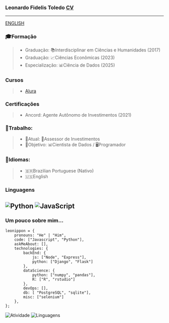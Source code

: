 ### Leonardo Fidelis Toledo [CV](https://leonippon.github.io)
---
[ENGLISH](https://github.com/leonippon/leonardo-fidelis-toledo/README.en.md)

### 🎓Formação
> - Graduação: 📚Interdisciplinar em Ciências e Humanidades (2017)
> - Graduação: 📈Ciências Econômicas (2023)
> - Especialização: 📊Ciência de Dados (2025)

### Cursos
> - [Alura](https://github.com/leonippon/leonippon/blob/main/ALURA.md)

### Certificações
> - Ancord: Agente Autônomo de Investimentos (2021)

### 💼Trabalho:
> - 💼Atual: 📝Assessor de Investimentos
> - 🚀Objetivo: 📊Cientista de Dados / 🖥️Programador

### 📖Idiomas:
> - 🇧🇷Brazilian Portuguese (Nativo)
> - 🇺🇸English

### Linguagens
![Python](https://img.shields.io/badge/Python-FFD43B?style=for-the-badge&logo=python&logoColor=blue)
![JavaScript](https://img.shields.io/badge/JavaScript-323330?style=for-the-badge&logo=javascript&logoColor=F7DF1E)
---

### Um pouco sobre mim...
```
leonippon = {
    pronouns: "He" | "Him",
    code: ["Javascript", "Python"],
    askMeAbout: [],
    technologies: {
        backEnd: {
            js: ["Node", "Express"],
            python: ["Django", "Flask"]
        },
        dataScience: {
            python: ["numpy", "pandas"],
            R: ["R", "rstudio"]
        },
        devOps: [],
        db: [ "PostgreSQL", "sqlite"],
        misc: ["selenium"]
    },
};
```
![Atividade](https://github-readme-stats.vercel.app/api?username=leonippon&show_icons=true&theme=transparent&include_all_commits=true&count_private=true)
![Linguagens](https://github-readme-stats.vercel.app/api/top-langs/?username=leonippon&layout=compact&langs_count=7&theme=transparent)
